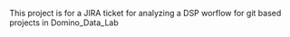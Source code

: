 This project is for a JIRA ticket <add JIRA ticket URL here> for analyzing a DSP worflow for git based projects in Domino_Data_Lab
